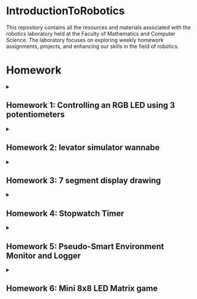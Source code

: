 # IntroductionToRobotics
This repository contains all the resources and materials associated with the robotics laboratory held at the Faculty of Mathematics and Computer Science. The laboratory focuses on exploring weekly homework assignments, projects, and enhancing our skills in the field of robotics.


# Homework
 
<details>
  <summary>
      <h2>Homework 1: Controlling an RGB LED using 3 potentiometers</h2>
  </summary>
  <br>
 
  ### Task:
  #### Use a separate potentiometer for controlling each color of the RGB LED: Red,Green, and Blue. This control must leverage digital electronics. Specifically, you need to read the potentiometer’s value with Arduino and then write a mapped value to the LED pins.
  
  I utilized three potentiometers, allocating one for each color channel, along with three resistors, each with a value of 330 ohms.
 
  ### [Code](https://github.com/Diana5B/IntroductionToRobotics/blob/main/controlling_RBG_with_3_Potentiometers.ino)
  ### [Video](https://youtube.com/shorts/4DI-YE8W-8I?si=Qd2odoNIk8rZXYd7)
  ### ![Led](https://github.com/Diana5B/IntroductionToRobotics/assets/115624763/c4b9e31a-9edc-45ad-b81a-a7d5cc8db585)
  
</details>

 <details>
 <summary>
      <h2>Homework 2: levator simulator wannabe</h2>
  </summary>
  <br>
 
  ### Task:
  #### This project entails creating a 3-floor elevator control system using an Arduino, which integrates LEDs, buttons, and a buzzer. Each of the three LEDs signifies a specific floor, with the LED associated with the current floor illuminated. Furthermore, there's an additional LED representing the elevator's operational state. It flashes when the elevator is in motion and stays steady when it's stationary. The buttons on each floor serve as call buttons. When pressed, the elevator will emulate movement towards the corresponding floor after a brief delay.

  For this project, I employed three red LEDs (connected to pins 10, 11, and 12) to symbolize three different floors (0, 1, and 2), and each LED is accompanied by a 330-ohm resistor. Additionally, there are buttons for each floor, connected to pins 2, 3, and 4, which are used to call the elevator when pressed. Another green LED (linked to pin 13) blinks when the elevator is in motion and is also paired with a 330-ohm resistor. To produce sound effects during the opening or closing of the elevator doors, a buzzer connected to pin 9 is utilized, along with a 100-ohm resistor.

 ### ![schema](https://github.com/Diana5B/IntroductionToRobotics/assets/115624763/f13c6cc4-6900-47b9-b249-0851c884f0bc)

 ### [Code](https://github.com/Diana5B/IntroductionToRobotics/blob/main/levator_simulator_wannabe.io)
 ### [Video](https://youtu.be/ucYN62i3QiE?si=VxGs4HqVFmv4JSM7)
 ### ![t2_R](https://github.com/Diana5B/IntroductionToRobotics/assets/115624763/1fff4266-e7b1-4b4d-a747-9191be724cfa)
### ![tema2_R](https://github.com/Diana5B/IntroductionToRobotics/assets/115624763/41828110-d72b-4577-8aaa-85c9c93fc9f7)
 
</details>

<details>
<summary>
      <h2>Homework 3: 7 segment display drawing</h2>
  </summary>
  <br>
  
### Task:
#### You want to use a joystick to control the position of the active segment and effectively "draw" on a 7-segment display. The segment movement should feel natural, allowing segments to transition only to neighboring positions without passing through any "walls" or off-limits areas. This means that the segments will move smoothly from one position to an adjacent one, making the interaction intuitive and user-friendly.

For this project, I employed a joystick connected to digital pin 2 and analog pins A0 and A1 to manipulate a 7-segment display. Additionally, I integrated eight 220-ohm resistors, assigning one to each LED segment of the 7-segment display.


 ### ![7-seg](https://github.com/Diana5B/IntroductionToRobotics/assets/115624763/e5db910a-e8be-4ded-b855-bac80eb435b1)

 ### [Code](https://github.com/Diana5B/IntroductionToRobotics/blob/main/7-segment.ino)
 ### [Video](https://youtu.be/HcUUxy2D1f8?si=vF2vCRgjEZgWoLeg)
 ### ![7-segment](https://github.com/Diana5B/IntroductionToRobotics/assets/115624763/8c95c285-3510-45fd-8853-f7552d150b63)
</details>


<details>
  <summary>
      <h2>Homework 4: Stopwatch Timer</h2>
  </summary>
  <br>
 
  ### Task:
  #### Utilize a 4-digit 7-segment display along with three buttons to create a stopwatch timer with functionality similar to basic stopwatch features found on most phones. Pressing the Start button initiates the timer. While the timer is counting, pressing the lap button records the current timer value in memory. Following a reset, you can use the flag buttons to cycle through the saved lap times.
  
  For this assignment, I used a 7-segment display along with three buttons (start/stop, reset, and save lap), along with resistors and wires.
Button 1: Start/Pause (Display shows "000.0"). When the Start button is pressed, the timer initiates. In Pause Mode, the lap flag button becomes inactive.
Button 2: Reset (if in pause mode). Reset saved laps (if in lap viewing mode). Pressing the reset button resets the timer to 000.0.
Button 3: Save Lap (if in counting mode), cycle through the last saved laps (up to 4 laps).

 
  ### [Code](https://github.com/Diana5B/IntroductionToRobotics/blob/main/StopWatchTimer.ino)
  ### [Video](https://youtu.be/91JSriiT5e8?si=pvMcWtq4HIFvse0P)
  ### ![stopwatch](https://github.com/Diana5B/IntroductionToRobotics/assets/115624763/f6b71af1-bf70-4f25-92f5-56a82d8dee6c)
  
</details>




<details>
<summary>
      <h2>Homework 5: Pseudo-Smart Environment Monitor and Logger</h2>
  </summary>
  <br>
  
### Task:
#### Design a "Smart Environment Monitor and Logger" with Arduino. This project involves employing a range of sensors to collect environmental data, storing this information in EEPROM, and presenting visual feedback through an RGB LED. Additionally, user interaction is facilitated through a Serial Menu. The primary emphasis of this project lies in the seamless integration of sensor readings, efficient memory management, Serial Communication, and achieving the overarching goal of constructing a user-friendly menu system.

For accomplishing this task, I employed the following components: arduino Uno Board, ultrasonic Sensor (HC-SR04), LDR (Light-Dependent Resistor), also known as Photocell, Photoresistor or Light Sensor, RGB LED, appropriate resistors, breadboard and connecting wires

 ### [Code](https://github.com/Diana5B/IntroductionToRobotics/blob/main/Pseudo-SmartEnvironmentMonitorandLogger.ino)
 ### [Video]()
 ### ![Pseudo-Smart Environment Monitor and Logger](https://github.com/Diana5B/IntroductionToRobotics/assets/115624763/59c2aac1-5e07-4211-b73b-c60524d141e5)
</details>




<details>
<summary>
      <h2>Homework 6: Mini 8x8 LED Matrix game</h2>
  </summary>
  <br>
  
### Task:
#### Create a compact game within an 8x8 matrix featuring a minimum of three distinct elements: a player that blinks at a slow rate, bombs/bullets with a fast blink and walls that remain static(without any blinking).

A dot, controlled by a joystick, navigates the screen and consumes another randomly appearing blinking dot(the "food"). When the player moves over the "food," it vanishes, increasing the score by 1, and reappears elsewhere. If the food is inside walls, the player can launch bombs at the walls, detonating them to gain access to the food.
For accomplishing this task, I employed the following components: Arduino Uno Board, Joystick, 8x8 LED Matrix, MAX7219, Ceramic Capacitor(104pF), Electrolytic Capacitor(10μF), 100kΩ resistor and wires as needed.

### ![BS](https://github.com/Diana5B/IntroductionToRobotics/assets/115624763/0efe9677-4932-49a5-9b94-b611bfe57a75)
### ![PinConf](https://github.com/Diana5B/IntroductionToRobotics/assets/115624763/9514c2d8-aec0-43e7-baa0-3ec08dcb9c73)
### ![Tabel](https://github.com/Diana5B/IntroductionToRobotics/assets/115624763/d71e09c4-5bd9-408b-8a6e-f8957d23e369)


 ### [Code](https://github.com/Diana5B/IntroductionToRobotics/blob/main/Mini8x8LED_MatrixGame.ino)
 ### [Video]()

 ### ![Joc1](https://github.com/Diana5B/IntroductionToRobotics/assets/115624763/536278da-f6c0-4799-ac5a-617a16a7ebff)
### ![Joc2](https://github.com/Diana5B/IntroductionToRobotics/assets/115624763/b0aea1cf-4341-41ab-965c-ef74162a7e19)
 
</details>
